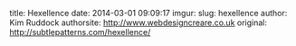 title: Hexellence
date: 2014-03-01 09:09:17
imgur: 
slug: hexellence
author: Kim Ruddock
authorsite: http://www.webdesigncreare.co.uk
original: http://subtlepatterns.com/hexellence/
